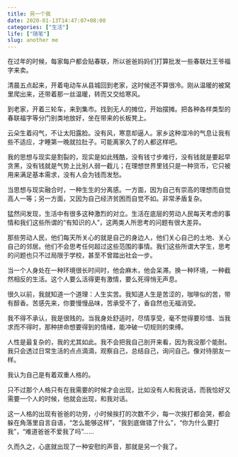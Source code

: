 ```yaml
---
title: 另一个我
date: 2020-01-13T14:47:07+08:00
categories: ["生活"]
life: ["随笔"]
slug: another me
---
```


在过年的时候，每家每户都会贴春联，所以爸爸妈妈们打算批发一些春联灶王爷福字来卖。

清晨五点起来，开着电动车从县城回到老家，这时候还不算很冷。刚从温暖的被窝里爬出来，还带着那一丝温暖，转而又交给寒风。

到老家，开着三轮车，来到集市。找到无人的摊位，开始摆摊。把各种各样类型的春联福字等分门别类地放好，坐在带来的长板凳上。

云朵生着闷气，不让太阳露脸。没有风，寒意却逼人。家乡这种湿冷的气息让我有些不适应，才睡第一晚就拉肚子。可能离家久了的人都这样吧。

我的思想与现实是割裂的，现实是如此残酷，没有钱寸步难行，没有钱就是要起早贪黑，没有钱就是气势上比别人弱一截儿；在理想世界里钱只是一种货币，它只被用来满足基本需求，没有人会为钱而发愁。

当思想与现实融合时，一种生生的分离感。一方面，因为自己有崇高的理想而自觉高人一等；另一方面，又因为自己经济贫困而自觉不如。非常矛盾复杂。

猛然间发现，生活中有很多这种激烈的对立。生活在底层的劳动人民每天考虑的事情和我们这些所谓的“有知识的人”，这两类人所思考的问题有很大差异。

那些劳动人民，他们每天所关心的就是自己的身边人，他们关心自己的土地、关心自己的邻居。他们不会思考任何超过这些范围的事情。我们这些所谓大学生，思考的问题也只不过局限于学校，甚至不曾踏出社会一步。

当一个人身处在一种环境很长时间时，他会麻木，他会呆滞。换一种环境，一种截然相反的生活。这个人要么活得更有激情，要么死得悄无声息。

很久以前，我就知道一个道理：人生实苦。我知道人生是苦涩的，咖啡似的苦，带有醇香。苦感先来，你要慢慢品味，苦承受不了，香自然也无福消受。

我不得不承认，我是很贱的。当我身处舒适时，尽情享受，毫不觉得要珍惜、当我求而不得时，那种拼命想要得到的情绪，能冲破一切规则的束缚。

人性是最复杂的，我的尤其如此。我不会把我自己剖开来看，因为我没那个能耐。我只会透过日常生活的点点滴滴，观察自己，总结自己，询问自己。像对待朋友一样。

我认为自己是有着双重人格的。

只不过那个人格只有在我需要的时候才会出现，比如没有人和我说话，而我恰好又需要一个人的时候，他就会出现，和我对话。

这一人格的出现有爸爸的功劳，小时候挨打的次数不少，每一次挨打都会哭，都会躲在角落里自言自语，“怎么能够这样”，“我到底做错了什么”，“你为什么要打我”，“难道爸爸不爱我了吗”……

久而久之，心底就出现了一种安慰的声音，那就是另一个我了。 